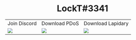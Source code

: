 <h1 align="center">LockT#3341</h1>
<p align="center">
<table>
  <tr>
    <td><center>Join Discord</center></td>
     <td>Download PDoS</td>
    <td>Download Lapidary</td>
  </tr>
  <tr>
    <td valign="top"><img src="https://discordapp.com/api/guilds/763890366247993364/widget.png?style=banner2"></td>
    <td valign="top"><img src="https://i.imgur.com/NAe7qnB.png"></td>
    <td valign="top"><img src="https://i.imgur.com/9Nnosd9.png"></td>
  </tr>
 </table>
 </p>
